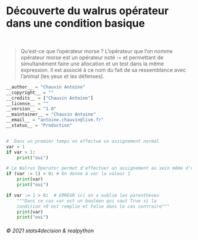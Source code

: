 # Découverte du walrus opérateur dans une condition basique

</br>

> Qu’est-ce que l’opérateur morse ?
L’opérateur que l’on nomme opérateur morse est un opérateur noté := et permettant de simultanément faire une allocation et un test dans la même expression. Il est associé à ce nom du fait de sa ressemblance avec l’animal (les yeux et les défenses).

```py
__author__ = "Chauvin Antoine"
__copyright__ = ""
__credits__ = ["Chauvin Antoine"]
__license__ = ""
__version__ = "1.0"
__maintainer__ = "Chauvin Antoine"
__email__ = "antoine.chauvin@live.fr"
__status__ = "Production"


#  Dans un premier temps on effectue un assignement normal
var = 1
if var > 1:
    print("oui")

# Le Walrus Operator permet d'effectuer un assignement au sein même d'une condition
if (var := 1) > 0: # On donne à var la valeur 1
    print(var)
    print("oui")

if var := 1 > 0:  # ERREUR ici on a oublié les parenthèses
    """Dans ce cas var est un booléen qui vaut True si la 
    condition >0 est remplie et False dans le cas contraire"""
    print(var)
    print("oui")
```

###### © 2021 stats4decision & realpython
